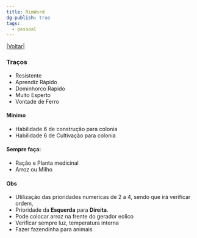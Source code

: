 ```yaml
---
title: RimWord
dg-publish: true
tags:
  - pessoal
---
```

|[Voltar](index)|
### Traços
- Resistente
- Aprendiz Rápido
- Dominhorco Rapido
- Muito Esperto
- Vontade de Ferro
#### Minimo
- Habilidade 6 de construção para colonia
- Habilidade 6 de Cultivação para colonia
#### Sempre faça:
- Ração e Planta medicinal
- Arroz ou Milho
#### Obs
- Utilização das prioridades numericas de 2 a 4, sendo que irá verificar ordem,
- Prioridade da **Esquerda** para **Direita**.
- Pode colocar arroz na frente do gerador eolico
- Verificar sempre luz, temperatura interna
- Fazer fazendinha para animais